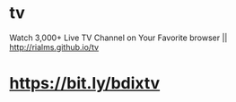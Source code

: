 # tv
 Watch 3,000+ Live TV Channel on Your Favorite browser || http://rialms.github.io/tv
 # https://bit.ly/bdixtv

